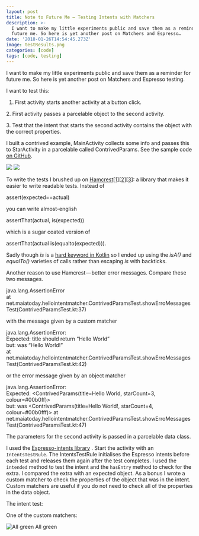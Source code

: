 ```yaml
---
layout: post
title: Note to Future Me — Testing Intents with Matchers
description: >-
  I want to make my little experiments public and save them as a reminder for
  future me. So here is yet another post on Matchers and Espresso…
date: '2018-01-26T14:54:45.273Z'
image: testResults.png
categories: [code]
tags: [code, testing]
---
```


I want to make my little experiments public and save them as a reminder for future me. So here is yet another post on Matchers and Espresso testing.

I want to test this:

1.  First activity starts another activity at a button click.

2\. First activity passes a parcelable object to the second activity.

3\. Test that the intent that starts the second activity contains the object with the correct properties.

I built a contrived example, MainActivity collects some info and passes this to StarActivity in a parcelable called ContrivedParams. See the sample code [on GitHub](https://github.com/maiatoday/HelloIntentMatcher).

![]({{site.baseurl}}/assets/img/helloIntentMatcher/screen1.png)
![]({{site.baseurl}}/assets/img/helloIntentMatcher/greenStars.png)

To write the tests I brushed up on [Hamcrest](https://en.wikipedia.org/wiki/Hamcrest)[\[1\]](http://hamcrest.org/JavaHamcrest/javadoc/1.3/overview-summary.html)[\[2\]](https://www.planetgeek.ch/2012/03/07/create-your-own-matcher/)[\[3\]](http://www.vogella.com/tutorials/Hamcrest/article.html): a library that makes it easier to write readable tests. Instead of

assert(expected==actual) 

you can write almost-english

assertThat(actual, is(expected)) 

which is a sugar coated version of

assertThat(actual is(equalto(expected))).

Sadly though _is_ is a [hard keyword in Kotlin](https://kotlinlang.org/docs/reference/keyword-reference.html) so I ended up using the _isA()_ and _equalTo()_ varieties of calls rather than escaping _is_ with backticks.

Another reason to use Hamcrest — better error messages. Compare these two messages.

java.lang.AssertionError  
 at net.maiatoday.hellointentmatcher.ContrivedParamsTest.showErroMessagesTest(ContrivedParamsTest.kt:37)

with the message given by a custom matcher

java.lang.AssertionError:   
Expected: title should return “Hello World”  
 but: was “Hello World!”  
 at net.maiatoday.hellointentmatcher.ContrivedParamsTest.showErroMessagesTest(ContrivedParamsTest.kt:42)

or the error message given by an object matcher

java.lang.AssertionError:   
Expected: <ContrivedParams(title=Hello World, starCount=3, colour=#00b0ff)>  
 but: was <ContrivedParams(title=Hello World!, starCount=4, colour=#00b0fff)> at net.maiatoday.hellointentmatcher.ContrivedParamsTest.showErroMessagesTest(ContrivedParamsTest.kt:47)

The parameters for the second activity is passed in a parcelable data class.

I used the [Espresso-intents library](https://developer.android.com/training/testing/espresso/intents.html) . Start the activity with an `IntentsTestRule`. The IntentsTestRule initialises the Espresso intents before each test and releases them again after the test completes. I used the `intended` method to test the intent and the `hasEntry` method to check for the extra. I compared the extra with an expected object. As a bonus I wrote a custom matcher to check the properties of the object that was in the intent. Custom matchers are useful if you do not need to check all of the properties in the data object.

The intent test:

One of the custom matchers:

![All green]({{site.baseurl}}/assets/img/testResults.png)
All green
